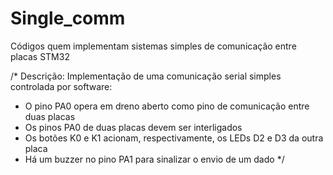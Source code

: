 # Single_comm
Códigos quem implementam sistemas simples de comunicação entre placas STM32

/* Descrição:
 Implementação de uma comunicação serial simples controlada por software:
 - O pino PA0 opera em dreno aberto como pino de comunicação entre duas placas
 - Os pinos PA0 de duas placas devem ser interligados
 - Os botões K0 e K1 acionam, respectivamente, os LEDs D2 e D3 da outra placa
 - Há um buzzer no pino PA1 para sinalizar o envio de um dado
*/
